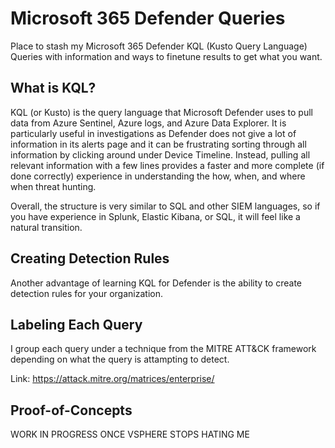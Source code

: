 # Microsoft 365 Defender Queries
Place to stash my Microsoft 365 Defender KQL (Kusto Query Language) Queries with information and ways to finetune results to get what you want.

## What is KQL?
KQL (or Kusto) is the query language that Microsoft Defender uses to pull data from Azure Sentinel, Azure logs, and Azure Data Explorer. It is particularly useful in investigations as Defender does not give a lot of information in its alerts page and it can be frustrating sorting through all information by clicking around under Device Timeline. Instead, pulling all relevant information with a few lines provides a faster and more complete (if done correctly) experience in understanding the how, when, and where when threat hunting. 

Overall, the structure is very similar to SQL and other SIEM languages, so if you have experience in Splunk, Elastic Kibana, or SQL, it will feel like a natural transition. 

## Creating Detection Rules
Another advantage of learning KQL for Defender is the ability to create detection rules for your organization. 

## Labeling Each Query
I group each query under a technique from the MITRE ATT&CK framework depending on what the query is attampting to detect.

Link: https://attack.mitre.org/matrices/enterprise/

## Proof-of-Concepts
WORK IN PROGRESS ONCE VSPHERE STOPS HATING ME
